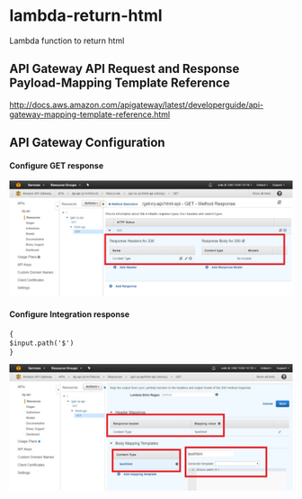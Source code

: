 # lambda-return-html
Lambda function to return html

## API Gateway API Request and Response Payload-Mapping Template Reference

http://docs.aws.amazon.com/apigateway/latest/developerguide/api-gateway-mapping-template-reference.html


## API Gateway Configuration

#### Configure GET response

![alt text](https://github.com/dgallagher-ire/lambda-return-html/blob/master/docs/get-method-reponse.jpg "get response")

#### Configure Integration response

```
{
$input.path('$')
}
```

![alt text](https://github.com/dgallagher-ire/lambda-return-html/blob/master/docs/integration-reponse.jpg "integration response")


